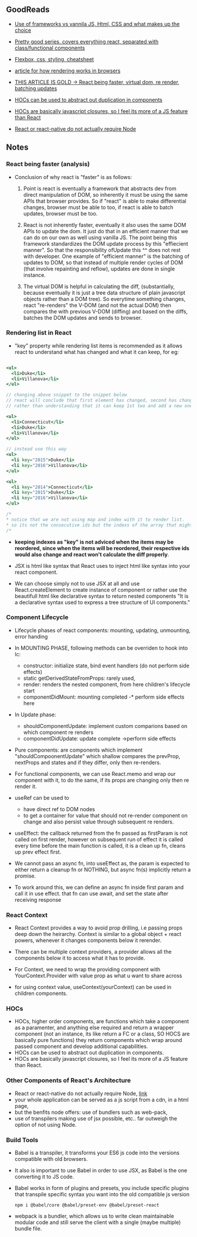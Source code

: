 ## GoodReads
- [Use of frameworks vs vannila JS, Html, CSS and what makes up the choice]("https://stackoverflow.blog/2020/02/03/is-it-time-for-a-front-end-framework/")

- [Pretty good series, covers everything react, separated with class/functional components](https://www.youtube.com/watch?v=QFaFIcGhPoM&list=PLC3y8-rFHvwgg3vaYJgHGnModB54rxOk3)

- [Flexbox, css, styling, cheatsheet](https://css-tricks.com/snippets/css/a-guide-to-flexbox/)

- [article for how rendering works in browsers](https://medium.com/technogise/dom-manipulation-in-browser-59b793bee559)
- [THIS ARTICLE IS GOLD -> React being faster, virtual dom, re render, batching updates](https://stackoverflow.com/a/61272492/7930262)

- [HOCs can be used to abstract out duplication in components](https://reactjs.org/docs/higher-order-components.html)

- [HOCs are basically javascript closures, so I feel its more of a JS feature than React](https://www.youtube.com/watch?v=rsBQj6X7UK8&list=PLC3y8-rFHvwgg3vaYJgHGnModB54rxOk3&index=34)

- [React or react-native do not actually require Node](https://stackoverflow.com/a/41839733/7930262)

## Notes

### React being faster (analysis)
* Conclusion of why react is "faster" is as follows:
	1.	Point is react is eventually a framework that abstracts dev from direct manipulation of DOM, so inherently it must 
		be using the same APIs that browser provides. So if "react" is able to make differential changes, browser must be able to too, if react is able to batch updates, browser must be too.
	2. 	React is not inherently faster, eventually it also uses the same DOM APIs to update the dom. 
		It just do that in an efficient manner that we can do on our own as well using vanilla JS.
		The point being this framework standardizes the DOM update process by this "effiecient manner".
		So that the responsibility ofUpdate this ^^ does not rest with developer.
		One example of "efficient manner" is the batching of updates to DOM, so that instead of multiple render cycles of DOM (that involve repainting and reflow), updates are done in single instance.

	3. 	The virtual DOM is helpful in calculating the diff, (substantially, because eventually it is just a tree data
		structure of plain javascript objects rather than a DOM tree).
		So everytime something changes, react "re-renders" the V-DOM (and not the actual DOM) then compares the with previous V-DOM (diffing) and based on the diffs, batches the DOM updates and sends to browser.

### Rendering list in React

* "key" property while rendering list items is recommended as it allows react to understand what has changed and what it can keep, for eg:
```jsx

<ul>
  <li>Duke</li>
  <li>Villanova</li>
</ul>

// changing above snippet to the snippet below
// react will conclude that first element has changed, second has changed and a new one is added at the end (roughly)
// rather than understanding that it can keep 1st two and add a new one at the top

<ul>
  <li>Connecticut</li>
  <li>Duke</li>
  <li>Villanova</li>
</ul>

// instead use this way
<ul>
  <li key="2015">Duke</li>
  <li key="2016">Villanova</li>
</ul>

<ul>
  <li key="2014">Connecticut</li>
  <li key="2015">Duke</li>
  <li key="2016">Villanova</li>
</ul>

/*
* notice that we are not using map and index with it to render list.
* so its not the consecutive ids but the indexs of the array that might cause problem
/*
```

* **keeping indexes as "key" is not adviced when the items may be reordered, since when the items will be reordered, their respective ids would also change and react won't calculate the diff properly**.

* JSX is html like syntax that React uses to inject html like syntax into your react component.
* We can choose simply not to use JSX at all and use React.createElement to create instance of component or rather use the beautifull html like declarative syntax to return nested components
"It is a declarative syntax used to express a tree structure of UI components."

### Component Lifecycle
* Lifecycle phases of react components: mounting, updating, unmounting, error handing
* In MOUNTING PHASE, following methods can be overriden to hook into lc:
	* constructor: initialize state, bind event handlers (do not perform side effects)
	* static getDerivedStateFromProps: rarely used,
	* render: renders the nested component, from here children's lifecycle start
	* componentDidMount: mounting completed -* perform side effects here

* In Update phase:
	* shouldComponentUpdate: implement custom comparions based on which component re renders
	* componentDidUpdate: update complete ->perform side effects

* Pure components: are components which implement "shouldCompoonentUpdate" which shallow compares the prevProp, nextProps and states
 and if they differ, only then re-renders.

* For functional components, we can use React.memo and wrap our component with it, to do the same, if its props are changing only then re render it.

* useRef can be used to 
	* have direct ref to DOM nodes
	* to get a container for value that should not re-render component on change 
and also persist value through subsequent re renders.

* useEffect: the callback returned from the fn passed as firstParam is not called on first render, however on subsequent run of effect it is called every time before the main function is called, it is a clean up fn, cleans up prev effect first.

* We cannot pass an async fn, into useEffect as, the param is expected to either return a cleanup fn or NOTHING, but async fn(s) implicitly return a promise.
* To work around this, we can define an async fn inside first param and call it in use effect. that fn can use await, and set the state after receiving response

### React Context
* React Context provides a way to avoid prop drilling, i.e passing props deep down the heirarchy. Context is similar to a global object + react powers, whenever it changes components below it rerender.

* There can be multiple context providers, a provider allows all the components below it to access what it has to provide.

* For Context, we need to wrap the providing component with YourContext.Provider with value prop as what u want to share across

* for using context value, useContext(yourContext) can be used in children components.

### HOCs
* HOCs, higher order components, are functions which take a component as a paramenter, and anything else required and return a wrapper component (not an instance, its like return a FC or a class, SO HOCS are basically pure functions) they return components which wrap around passed component and develop additional capabilities.
* HOCs can be used to abstract out duplication in components.
* HOCs are basically javascript closures, so I feel its more of a JS feature than React.


### Other Components of React's Architecture

* React or react-native do not actually require Node, [link](https://stackoverflow.com/a/41839733/7930262)
* your whole application can be served as a js script from a cdn, in a html page,
* but the benfits node offers: use of bundlers such as web-pack,
* use of transpilers making use of jsx possible, etc.. far outweigh the option of not using Node.

### Build Tools

* Babel is a transpiler, it transforms your ES6 js code into the versions compatible with old browsers.
* It also is important to use Babel in order to use JSX, as Babel is the one converting it to JS code.
* Babel works in form of plugins and presets, you include specific plugins that 
  transpile specific syntax you want into the old compatible js version
	```
	npm i @babel/core @babel/preset-env @babel/preset-react  	
	```

* webpack is a bundler, which allows us to write clean maintainable modular code 
  and still serve the client with a single (maybe multiple) bundle file.

